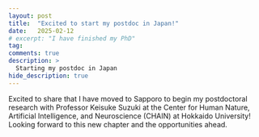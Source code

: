 ```yaml
---
layout: post
title:  "Excited to start my postdoc in Japan!"
date:   2025-02-12
# excerpt: "I have finished my PhD"
tag:
comments: true
description: >
  Starting my postdoc in Japan
hide_description: true
---
```


Excited to share that I have moved to Sapporo to begin my postdoctoral research with Professor Keisuke Suzuki at the Center for Human Nature, Artificial Intelligence, and Neuroscience (CHAIN) at Hokkaido University! Looking forward to this new chapter and the opportunities ahead.